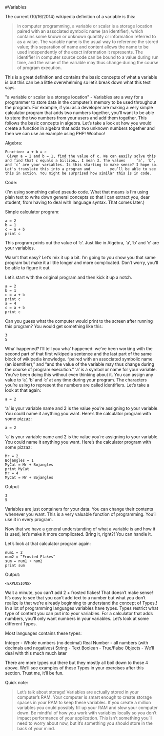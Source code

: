 #Variables

 
The current (10/16/2014) wikipedia definition of a variable is this:

>In computer programming, a variable or scalar is a storage location paired with an associated symbolic name (an identifier), which contains some known or unknown quantity or information referred to as a value. The variable name is the usual way to reference the stored value; this separation of name and content allows the name to be used independently of the exact information it represents. The identifier in computer source code can be bound to a value during run time, and the value of the variable may thus change during the course of program execution.


This is a great definition and contains the basic concepts of what a variable is but this can be a little overwhelming so let’s break down what this text says.

"a variable or scalar is a storage location" - Variables are a way for a programmer to store data in the computer’s memory to be used throughout the program. For example, if you as a developer are making a very simple calculator program that adds two numbers together, you’ll want to be able to store the two numbers from your users and add them together. This follows the basic concepts in algebra. Let’s take a look at how you would create a function in algebra that adds two unknown numbers together and then we can use an example using PHP! Woohoo!

Algebra:

    Function: a + b = c
     Given a = 2 and b = 1, find the value of c. We can easily solve this and find that c equals a billion…. I mean 3. The values     ‘a’, ‘b’, and ‘c’ are your variables. Is this starting to make sense? I hope so. Let’s translate this into a program and         you’ll be able to see this in action. You might be surprised how similar this is in code.

Code:

(I’m using something called pseudo code. What that means is I’m using plain text to write down general concepts so that I can extract you, dear student, from having to deal with language syntax. That comes later.)

Simple calculator program:

    a = 2
    b = 1
    c = a + b
    print c

This program prints out the value of ‘c’. Just like in Algebra, ‘a’, ‘b’ and ‘c’ are your variables. 

Wasn’t that easy? Let’s mix it up a bit. I’m going to you show you that same program but make it a little longer and more complicated. Don’t worry, you’ll be able to figure it out.

Let’s start with the original program and then kick it up a notch. 

    a = 2
    b = 1
    c = a + b
    print c
    a = 4
    c = a + b
    print c

Can you guess what the computer would print to the screen after running this program? You would get something like this: 

    3
    5

Wha’ happened? I’ll tell you wha’ happened: we’ve been working with the second part of that first wikipedia sentence and the last part of the same block of wikipedia knowledge. “paired with an associated symbolic name (an identifier),” and “and the value of the variable may thus change during the course of program execution.”  ‘a’ is a symbol or name for your variable. You’ve been doing this without even thinking about it. You can assign any value to ‘a’, ‘b’ and ‘c’ at any time during your program. The characters you’re using to represent the numbers are called identifiers. Let’s take a look at that again:

    a = 2

‘a’ is your variable name and 2 is the value you’re assigning to your variable. You could name it anything you want. Here’s the calculator program with some pizzaz:

    a = 2

‘a’ is your variable name and 2 is the value you’re assigning to your variable. You could name it anything you want. Here’s the calculator program with some pizzaz:

    Mr = 2
    Bojangles = 1
    MyCat = Mr + Bojangles
    print MyCat
    Mr = 4
    MyCat = Mr + Bojangles

Output
    
    3
    5


Variables are just containers for your data. You can change their contents whenever you want. This is a very valuable function of programming. You’ll use it in every program.

Now that we have a general understanding of what a variable is and how it is used, let’s make it more complicated. Bring it, right?! You can handle it.

Let’s look at that calculator program again:

    num1 = 2
    num2 = “Frosted Flakes”
    sum = num1 + num2
    print sum

Output:

    <EXPLOSIONS>

Wait a minute, you can’t add 2 + frosted flakes! That doesn’t make sense! 
It’s easy to see that you can’t add text to a number but what you don’t realize is that we’re already beginning to understand the concept of Types.! In a lot of programming languages variables have types. Types restrict what type of content you can put into your variables. For a calculator that adds numbers, you’ll only want numbers in your variables. Let’s look at some different Types.

Most languages contains these types:

Integer - Whole numbers (no decimal)
Real Number - all numbers (with decimals and negatives)
String - Text
Boolean - True/False
Objects - We’ll deal with this much much later

There are more types out there but they mostly all boil down to those 4 above. We’ll see examples of these Types in your exercises after this section. Trust me, it’ll be fun.

Quick note:

>Let’s talk about storage! Variables are actually stored in your computer’s RAM. Your computer is smart enough to create storage spaces in your RAM to keep these variables. If you create a million variables you could possibly fill up your RAM and slow your computer down. Be mindful of how you work with variables locally so you don’t impact performance of your application. This isn’t something you’ll need to worry about now, but it’s something you should store in the back of your mind.